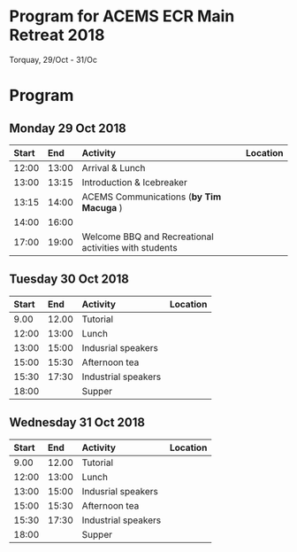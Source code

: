 # Program for ACEMS ECR Main Retreat 2018
Torquay, 29/Oct - 31/Oc

# Program

## Monday 29 Oct 2018 


| Start | End     | Activity    | Location|
| :---- | :------ | :------------------------------------------------------------------------- |:-------------|
| 12:00 | 13:00 |  Arrival \& Lunch| |
| 13:00 | 13:15 | Introduction \& Icebreaker |  |
| 13:15 | 14:00 | ACEMS Communications (**by Tim Macuga** ) |
| 14:00 | 16:00 |  |
| 17:00 | 19:00 | Welcome BBQ and Recreational activities with students ||

   
## Tuesday 30 Oct 2018

| Start | End     | Activity    |Location|
| :---- | :------ | :------------------------------------------------------------------------- |:-------------|
| 9.00 | 12.00 | Tutorial ||
| 12:00 | 13:00 |Lunch ||
| 13:00 | 15:00 | Indusrial speakers|
| 15:00 | 15:30 | Afternoon tea ||
| 15:30 | 17:30 | Industrial speakers ||
| 18:00 |  | Supper ||

## Wednesday 31 Oct 2018

| Start | End     | Activity    |Location|
| :---- | :------ | :------------------------------------------------------------------------- |:-------------|
| 9.00 | 12.00 | Tutorial ||
| 12:00 | 13:00 |Lunch ||
| 13:00 | 15:00 | Indusrial speakers|
| 15:00 | 15:30 | Afternoon tea ||
| 15:30 | 17:30 | Industrial speakers ||
| 18:00 |  | Supper ||
